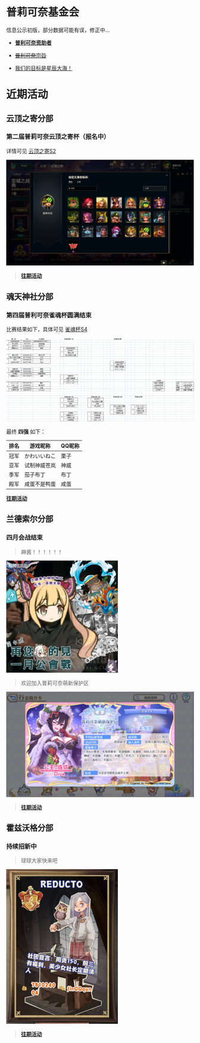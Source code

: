 # 普莉可奈基金会
信息公示初版，部分数据可能有误，修正中...

- [**普利可奈资助者**](wiki/contributions.md)

- [~~普利可奈宗旨~~](wiki/purpose.md)

- [我们的目标是星辰大海！](wiki/star_sky.md)

# 近期活动

##  云顶之寄分部

### 第二届普莉可奈云顶之寄杯（报名中）

详情可见 [云顶之寄S2](archive/TeamFightTactics/S2.md)

![LOL_priconne](archive/TeamFightTactics/docs/LOL_priconne.png)

> [**往期活动**](archive/TeamFightTactics/README.md)

##  魂天神社分部
###  第四届普利可奈雀魂杯圆满结束

比赛结果如下，具体可见 [雀魂杯S4](archive/MajSoulGame/4th.md)

![4th_finnished](archive/MajSoulGame/docs/4/4th_finished.png)

最终 **四强** 如下：

| 排名 | 游戏昵称     | QQ昵称 |
| ---- | ------------ | ------ |
| 冠军 | かわいいねこ | 栗子   |
| 亚军 | 试制神威苍岚 | 神威   |
| 季军 | 茄子布丁     | 布丁   |
| 殿军 | 咸蛋不是鸭蛋 | 咸蛋   |

[**往期活动**](archive/MajSoulGame/README.md)


##  兰德索尔分部
### 四月会战结束

>麻酱！！！！！！

<img src="archive/PCR/docs/202201.png" width ="300" alt="PCR"/>

>欢迎加入普莉可奈萌新保护区

![protect](archive/PCR/docs/protect.png)


> [**往期活动**](archive/PCR/README.md)


## 霍兹沃格分部
### 持续招新中

>球球大家快来吧

<img src="archive/HarryPotter/docs/reducto.png" width ="300" alt="reducto"/>

> [**往期活动**](archive/HarryPotter/README.md)
